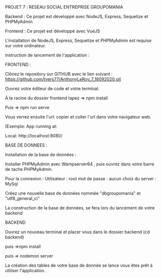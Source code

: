 PROJET 7 : RESEAU SOCIAL ENTREPRISE GROUPOMANIA

Backend : Ce projet est développé avec NodeJS, Express, Sequelize et PHPMyAdmin

Frontend : Ce projet est développé avec VueJS

L'installation de NodeJS, Express, Sequelize et PHPMyAdmin est requise sur votre ordinateur.

instruction de lancement de l'application :

FRONTEND :

Clônez le repository sur GITHUB avec le lien suivant : https://github.com/tyers77/AnthonyLeRoy_7_18092020.git

Ouvrez votre éditeur de code et votre terminal.

À la racine du dossier frontend tapez => npm install

Puis => npm run serve

Vous verrez ensuite l'url: copier et coller l'url dans votre navigateur web.

(Exemple: App running at:

Local: http://localhost:8080/

BASE DE DONNEES :

Installation de la base de données :

Installer PHPMyAdmin avec Wampserver64 , puis ouvrez dans votre barre de tache PHPMyAdmin.

Pour la connexion :
Utilisateur : root
mot de passe : aucun
choix du server : MySql

Créez une nouvelle base de données nommée "dbgroupomania" et "utf8_general_ci"

La construction de la base de données, se fera lors du lancement de votre backend

BACKEND

Ouvrez un nouveau terminal et placer vous dans le dossier backend (cd backend)

puis =>npm install

puis => nodemon server

La création des tables de votre base de donnée se lance vous êtes prêt à utiliser l'application.

